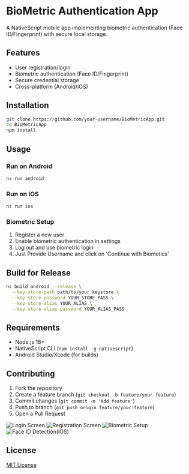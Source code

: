 # BioMetric Authentication App

A NativeScript mobile app implementing biometric authentication (Face ID/Fingerprint) with secure local storage.

## Features
- User registration/login
- Biometric authentication (Face ID/Fingerprint)
- Secure credential storage
- Cross-platform (Android/iOS)

## Installation
```bash
git clone https://github.com/your-username/BioMetricApp.git
cd BioMetricApp
npm install
```

## Usage

### Run on Android
```bash
ns run android
```

### Run on iOS
```bash
ns run ios
```

### Biometric Setup
1. Register a new user
2. Enable biometric authentication in settings
3. Log out and use biometric login
4. Just Provide Username and click on 'Continue with Biometics'

## Build for Release
```bash
ns build android --release \
  --key-store-path path/to/your.keystore \
  --key-store-password YOUR_STORE_PASS \
  --key-store-alias YOUR_ALIAS \
  --key-store-alias-password YOUR_ALIAS_PASS
```

## Requirements
- Node.js 18+
- NativeScript CLI (`npm install -g nativescript`)
- Android Studio/Xcode (for builds)

## Contributing
1. Fork the repository
2. Create a feature branch (`git checkout -b feature/your-feature`)
3. Commit changes (`git commit -m 'Add feature'`)
4. Push to branch (`git push origin feature/your-feature`)
5. Open a Pull Request

![Login Screen](screenshots/login.png)
![Registration Screen](screenshots/register.png)
![Biometric Setup](screenshots/biometric-settings.png)
![Face ID Detection(IOS)](screenshots/faceid.png)

## License
[MIT License](LICENSE)